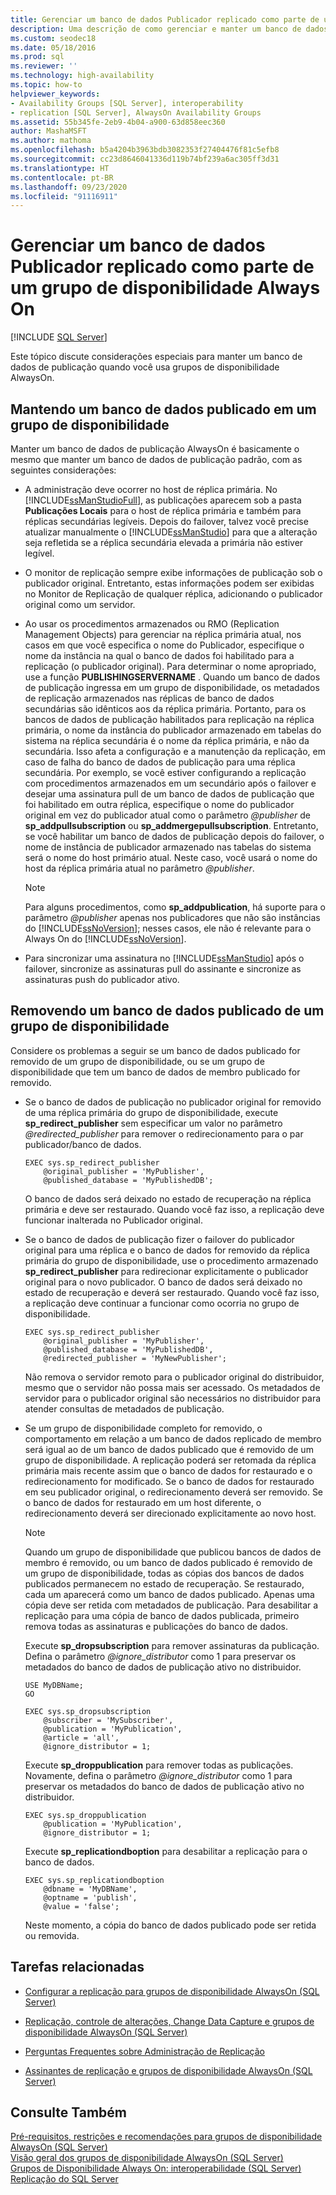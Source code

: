```yaml
---
title: Gerenciar um banco de dados Publicador replicado como parte de um grupo de disponibilidade
description: Uma descrição de como gerenciar e manter um banco de dados que funciona como um Publicador em uma replicação do SQL e também participa de um grupo de disponibilidade Always On.
ms.custom: seodec18
ms.date: 05/18/2016
ms.prod: sql
ms.reviewer: ''
ms.technology: high-availability
ms.topic: how-to
helpviewer_keywords:
- Availability Groups [SQL Server], interoperability
- replication [SQL Server], AlwaysOn Availability Groups
ms.assetid: 55b345fe-2eb9-4b04-a900-63d858eec360
author: MashaMSFT
ms.author: mathoma
ms.openlocfilehash: b5a4204b3963bdb3082353f27404476f81c5efb8
ms.sourcegitcommit: cc23d8646041336d119b74bf239a6ac305ff3d31
ms.translationtype: HT
ms.contentlocale: pt-BR
ms.lasthandoff: 09/23/2020
ms.locfileid: "91116911"
---
```

# <a name="manage-a-replicated-publisher-database-as-part-of-an-always-on-availability-group"></a>Gerenciar um banco de dados Publicador replicado como parte de um grupo de disponibilidade Always On
[!INCLUDE [SQL Server](../../../includes/applies-to-version/sqlserver.md)]

  Este tópico discute considerações especiais para manter um banco de dados de publicação quando você usa grupos de disponibilidade AlwaysOn.  
  
##  <a name="maintaining-a-published-database-in-an-availability-group"></a><a name="MaintainPublDb"></a> Mantendo um banco de dados publicado em um grupo de disponibilidade  
 Manter um banco de dados de publicação AlwaysOn é basicamente o mesmo que manter um banco de dados de publicação padrão, com as seguintes considerações:  
  
-   A administração deve ocorrer no host de réplica primária. No [!INCLUDE[ssManStudioFull](../../../includes/ssmanstudiofull-md.md)], as publicações aparecem sob a pasta **Publicações Locais** para o host de réplica primária e também para réplicas secundárias legíveis. Depois do failover, talvez você precise atualizar manualmente o [!INCLUDE[ssManStudio](../../../includes/ssmanstudio-md.md)] para que a alteração seja refletida se a réplica secundária elevada a primária não estiver legível.  
  
-   O monitor de replicação sempre exibe informações de publicação sob o publicador original. Entretanto, estas informações podem ser exibidas no Monitor de Replicação de qualquer réplica, adicionando o publicador original como um servidor.  
  
-   Ao usar os procedimentos armazenados ou RMO (Replication Management Objects) para gerenciar na réplica primária atual, nos casos em que você especifica o nome do Publicador, especifique o nome da instância na qual o banco de dados foi habilitado para a replicação (o publicador original). Para determinar o nome apropriado, use a função **PUBLISHINGSERVERNAME** . Quando um banco de dados de publicação ingressa em um grupo de disponibilidade, os metadados de replicação armazenados nas réplicas de banco de dados secundárias são idênticos aos da réplica primária. Portanto, para os bancos de dados de publicação habilitados para replicação na réplica primária, o nome da instância do publicador armazenado em tabelas do sistema na réplica secundária é o nome da réplica primária, e não da secundária. Isso afeta a configuração e a manutenção da replicação, em caso de falha do banco de dados de publicação para uma réplica secundária. Por exemplo, se você estiver configurando a replicação com procedimentos armazenados em um secundário após o failover e desejar uma assinatura pull de um banco de dados de publicação que foi habilitado em outra réplica, especifique o nome do publicador original em vez do publicador atual como o parâmetro *\@publisher* de **sp_addpullsubscription** ou **sp_addmergepullsubscription**. Entretanto, se você habilitar um banco de dados de publicação depois do failover, o nome de instância de publicador armazenado nas tabelas do sistema será o nome do host primário atual. Neste caso, você usará o nome do host da réplica primária atual no parâmetro *\@publisher*.  
  
    > [!NOTE]  
    >  Para alguns procedimentos, como **sp_addpublication**, há suporte para o parâmetro *\@publisher* apenas nos publicadores que não são instâncias do [!INCLUDE[ssNoVersion](../../../includes/ssnoversion-md.md)]; nesses casos, ele não é relevante para o Always On do [!INCLUDE[ssNoVersion](../../../includes/ssnoversion-md.md)].  
  
-   Para sincronizar uma assinatura no [!INCLUDE[ssManStudio](../../../includes/ssmanstudio-md.md)] após o failover, sincronize as assinaturas pull do assinante e sincronize as assinaturas push do publicador ativo.  
  
##  <a name="removing-a-published-database-from-an-availability-group"></a><a name="RemovePublDb"></a> Removendo um banco de dados publicado de um grupo de disponibilidade  
 Considere os problemas a seguir se um banco de dados publicado for removido de um grupo de disponibilidade, ou se um grupo de disponibilidade que tem um banco de dados de membro publicado for removido.  
  
-   Se o banco de dados de publicação no publicador original for removido de uma réplica primária do grupo de disponibilidade, execute **sp_redirect_publisher** sem especificar um valor no parâmetro *\@redirected_publisher* para remover o redirecionamento para o par publicador/banco de dados.  
  
    ```  
    EXEC sys.sp_redirect_publisher   
        @original_publisher = 'MyPublisher',  
        @published_database = 'MyPublishedDB';  
    ```  
  
     O banco de dados será deixado no estado de recuperação na réplica primária e deve ser restaurado. Quando você faz isso, a replicação deve funcionar inalterada no Publicador original.  
  
-   Se o banco de dados de publicação fizer o failover do publicador original para uma réplica e o banco de dados for removido da réplica primária do grupo de disponibilidade, use o procedimento armazenado **sp_redirect_publisher** para redirecionar explicitamente o publicador original para o novo publicador. O banco de dados será deixado no estado de recuperação e deverá ser restaurado. Quando você faz isso, a replicação deve continuar a funcionar como ocorria no grupo de disponibilidade.  
  
    ```  
    EXEC sys.sp_redirect_publisher   
        @original_publisher = 'MyPublisher',  
        @published_database = 'MyPublishedDB',  
        @redirected_publisher = 'MyNewPublisher';  
    ```  
  
     Não remova o servidor remoto para o publicador original do distribuidor, mesmo que o servidor não possa mais ser acessado. Os metadados de servidor para o publicador original são necessários no distribuidor para atender consultas de metadados de publicação.  
  
-   Se um grupo de disponibilidade completo for removido, o comportamento em relação a um banco de dados replicado de membro será igual ao de um banco de dados publicado que é removido de um grupo de disponibilidade. A replicação poderá ser retomada da réplica primária mais recente assim que o banco de dados for restaurado e o redirecionamento for modificado. Se o banco de dados for restaurado em seu publicador original, o redirecionamento deverá ser removido. Se o banco de dados for restaurado em um host diferente, o redirecionamento deverá ser direcionado explicitamente ao novo host.  
  
    > [!NOTE]  
    >  Quando um grupo de disponibilidade que publicou bancos de dados de membro é removido, ou um banco de dados publicado é removido de um grupo de disponibilidade, todas as cópias dos bancos de dados publicados permanecem no estado de recuperação. Se restaurado, cada um aparecerá como um banco de dados publicado. Apenas uma cópia deve ser retida com metadados de publicação. Para desabilitar a replicação para uma cópia de banco de dados publicada, primeiro remova todas as assinaturas e publicações do banco de dados.  
  
     Execute **sp_dropsubscription** para remover assinaturas da publicação. Defina o parâmetro *\@ignore_distributor* como 1 para preservar os metadados do banco de dados de publicação ativo no distribuidor.  
  
    ```  
    USE MyDBName;  
    GO  
  
    EXEC sys.sp_dropsubscription   
        @subscriber = 'MySubscriber',  
        @publication = 'MyPublication',  
        @article = 'all',  
        @ignore_distributor = 1;  
    ```  
  
     Execute **sp_droppublication** para remover todas as publicações. Novamente, defina o parâmetro *\@ignore_distributor* como 1 para preservar os metadados do banco de dados de publicação ativo no distribuidor.  
  
    ```  
    EXEC sys.sp_droppublication   
        @publication = 'MyPublication',  
        @ignore_distributor = 1;  
    ```  
  
     Execute **sp_replicationdboption** para desabilitar a replicação para o banco de dados.  
  
    ```  
    EXEC sys.sp_replicationdboption  
        @dbname = 'MyDBName',  
        @optname = 'publish',  
        @value = 'false';  
    ```  
  
     Neste momento, a cópia do banco de dados publicado pode ser retida ou removida.  
  
##  <a name="related-tasks"></a><a name="RelatedTasks"></a> Tarefas relacionadas  
  
-   [Configurar a replicação para grupos de disponibilidade AlwaysOn &#40;SQL Server&#41;](../../../database-engine/availability-groups/windows/configure-replication-for-always-on-availability-groups-sql-server.md)  
  
-   [Replicação, controle de alterações, Change Data Capture e grupos de disponibilidade AlwaysOn &#40;SQL Server&#41;](../../../database-engine/availability-groups/windows/replicate-track-change-data-capture-always-on-availability.md)  
  
-   [Perguntas Frequentes sobre Administração de Replicação](../../../relational-databases/replication/administration/frequently-asked-questions-for-replication-administrators.md)  
  
-   [Assinantes de replicação e grupos de disponibilidade AlwaysOn &#40;SQL Server&#41;](../../../database-engine/availability-groups/windows/replication-subscribers-and-always-on-availability-groups-sql-server.md)  
  
## <a name="see-also"></a>Consulte Também  
 [Pré-requisitos, restrições e recomendações para grupos de disponibilidade AlwaysOn &#40;SQL Server&#41;](../../../database-engine/availability-groups/windows/prereqs-restrictions-recommendations-always-on-availability.md)   
 [Visão geral dos grupos de disponibilidade AlwaysOn &#40;SQL Server&#41;](../../../database-engine/availability-groups/windows/overview-of-always-on-availability-groups-sql-server.md)   
 [Grupos de Disponibilidade Always On: interoperabilidade &#40;SQL Server&#41;](../../../database-engine/availability-groups/windows/always-on-availability-groups-interoperability-sql-server.md)   
 [Replicação do SQL Server](../../../relational-databases/replication/sql-server-replication.md)  
  
  
